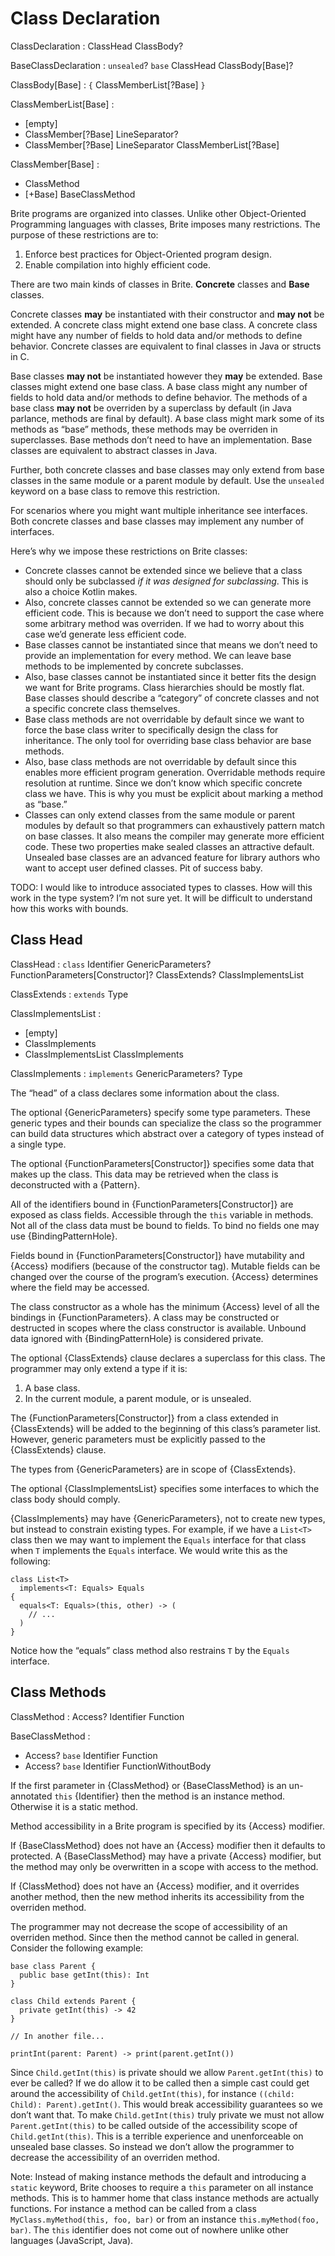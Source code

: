 # Class Declaration

ClassDeclaration : ClassHead ClassBody?

BaseClassDeclaration : `unsealed`? `base` ClassHead ClassBody[Base]?

ClassBody[Base] : `{` ClassMemberList[?Base] `}`

ClassMemberList[Base] :
  - [empty]
  - ClassMember[?Base] LineSeparator?
  - ClassMember[?Base] LineSeparator ClassMemberList[?Base]

ClassMember[Base] :
  - ClassMethod
  - [+Base] BaseClassMethod

Brite programs are organized into classes. Unlike other Object-Oriented Programming languages with classes, Brite imposes many restrictions. The purpose of these restrictions are to:

1. Enforce best practices for Object-Oriented program design.
2. Enable compilation into highly efficient code.

There are two main kinds of classes in Brite. **Concrete** classes and **Base** classes.

Concrete classes **may** be instantiated with their constructor and **may not** be extended. A concrete class might extend one base class. A concrete class might have any number of fields to hold data and/or methods to define behavior. Concrete classes are equivalent to final classes in Java or structs in C.

Base classes **may not** be instantiated however they **may** be extended. Base classes might extend one base class. A base class might any number of fields to hold data and/or methods to define behavior. The methods of a base class **may not** be overriden by a superclass by default (in Java parlance, methods are final by default). A base class might mark some of its methods as “base” methods, these methods may be overriden in superclasses. Base methods don’t need to have an implementation. Base classes are equivalent to abstract classes in Java.

Further, both concrete classes and base classes may only extend from base classes in the same module or a parent module by default. Use the `unsealed` keyword on a base class to remove this restriction.

For scenarios where you might want multiple inheritance see interfaces. Both concrete classes and base classes may implement any number of interfaces.

Here’s why we impose these restrictions on Brite classes:

- Concrete classes cannot be extended since we believe that a class should only be subclassed *if it was designed for subclassing*. This is also a choice Kotlin makes.
- Also, concrete classes cannot be extended so we can generate more efficient code. This is because we don’t need to support the case where some arbitrary method was overriden. If we had to worry about this case we’d generate less efficient code.
- Base classes cannot be instantiated since that means we don’t need to provide an implementation for every method. We can leave base methods to be implemented by concrete subclasses.
- Also, base classes cannot be instantiated since it better fits the design we want for Brite programs. Class hierarchies should be mostly flat. Base classes should describe a “category” of concrete classes and not a specific concrete class themselves.
- Base class methods are not overridable by default since we want to force the base class writer to specifically design the class for inheritance. The only tool for overriding base class behavior are base methods.
- Also, base class methods are not overridable by default since this enables more efficient program generation. Overridable methods require resolution at runtime. Since we don’t know which specific concrete class we have. This is why you must be explicit about marking a method as “base.”
- Classes can only extend classes from the same module or parent modules by default so that programmers can exhaustively pattern match on base classes. It also means the compiler may generate more efficient code. These two properties make sealed classes an attractive default. Unsealed base classes are an advanced feature for library authors who want to accept user defined classes. Pit of success baby.

TODO: I would like to introduce associated types to classes. How will this work in the type system? I’m not sure yet. It will be difficult to understand how this works with bounds.

## Class Head

ClassHead : `class` Identifier GenericParameters? FunctionParameters[Constructor]? ClassExtends? ClassImplementsList

ClassExtends : `extends` Type

ClassImplementsList :
  - [empty]
  - ClassImplements
  - ClassImplementsList ClassImplements

ClassImplements : `implements` GenericParameters? Type

The “head” of a class declares some information about the class.

The optional {GenericParameters} specify some type parameters. These generic types and their bounds can specialize the class so the programmer can build data structures which abstract over a category of types instead of a single type.

The optional {FunctionParameters[Constructor]} specifies some data that makes up the class. This data may be retrieved when the class is deconstructed with a {Pattern}.

All of the identifiers bound in {FunctionParameters[Constructor]} are exposed as class fields. Accessible through the `this` variable in methods. Not all of the class data must be bound to fields. To bind no fields one may use {BindingPatternHole}.

Fields bound in {FunctionParameters[Constructor]} have mutability and {Access} modifiers (because of the constructor tag). Mutable fields can be changed over the course of the program’s execution. {Access} determines where the field may be accessed.

The class constructor as a whole has the minimum {Access} level of all the bindings in {FunctionParameters}. A class may be constructed or destructed in scopes where the class constructor is available. Unbound data ignored with {BindingPatternHole} is considered private.

The optional {ClassExtends} clause declares a superclass for this class. The programmer may only extend a type if it is:

1. A base class.
2. In the current module, a parent module, or is unsealed.

The {FunctionParameters[Constructor]} from a class extended in {ClassExtends} will be added to the beginning of this class’s parameter list. However, generic parameters must be explicitly passed to the {ClassExtends} clause.

The types from {GenericParameters} are in scope of {ClassExtends}.

The optional {ClassImplementsList} specifies some interfaces to which the class body should comply.

{ClassImplements} may have {GenericParameters}, not to create new types, but instead to constrain existing types. For example, if we have a `List<T>` class then we may want to implement the `Equals` interface for that class when `T` implements the `Equals` interface. We would write this as the following:

```ite example
class List<T>
  implements<T: Equals> Equals
{
  equals<T: Equals>(this, other) -> (
    // ...
  )
}
```

Notice how the “equals” class method also restrains `T` by the `Equals` interface.

## Class Methods

ClassMethod : Access? Identifier Function

BaseClassMethod :
  - Access? `base` Identifier Function
  - Access? `base` Identifier FunctionWithoutBody

If the first parameter in {ClassMethod} or {BaseClassMethod} is an un-annotated `this` {Identifier} then the method is an instance method. Otherwise it is a static method.

Method accessibility in a Brite program is specified by its {Access} modifier.

If {BaseClassMethod} does not have an {Access} modifier then it defaults to protected. A {BaseClassMethod} may have a private {Access} modifier, but the method may only be overwritten in a scope with access to the method.

If {ClassMethod} does not have an {Access} modifier, and it overrides another method, then the new method inherits its accessibility from the overriden method.

The programmer may not decrease the scope of accessibility of an overriden method. Since then the method cannot be called in general. Consider the following example:

```ite example
base class Parent {
  public base getInt(this): Int
}

class Child extends Parent {
  private getInt(this) -> 42
}

// In another file...

printInt(parent: Parent) -> print(parent.getInt())
```

Since `Child.getInt(this)` is private should we allow `Parent.getInt(this)` to ever be called? If we do allow it to be called then a simple cast could get around the accessibility of `Child.getInt(this)`, for instance `((child: Child): Parent).getInt()`. This would break accessibility guarantees so  we don’t want that. To make `Child.getInt(this)` truly private we must not allow `Parent.getInt(this)` to be called outside of the accessibility scope of `Child.getInt(this)`. This is a terrible experience and unenforceable on unsealed base classes. So instead we don’t allow the programmer to decrease the accessibility of an overriden method.

Note: Instead of making instance methods the default and introducing a `static` keyword, Brite chooses to require a `this` parameter on all instance methods. This is to hammer home that class instance methods are actually functions. For instance a method can be called from a class `MyClass.myMethod(this, foo, bar)` or from an instance `this.myMethod(foo, bar)`. The `this` identifier does not come out of nowhere unlike other languages (JavaScript, Java).
